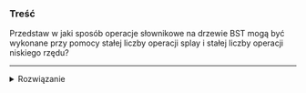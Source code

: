 ### Treść
Przedstaw w jaki sposób operacje słownikowe na drzewie BST mogą być wykonane przy pomocy stałej liczby operacji splay i stałej liczby operacji niskiego rzędu?

------
<details><summary>Rozwiązanie</summary>
    
`find(x)` - wystarczy wykonać operację splay na `x` a potem pobrać jego wartość z korzenia

`insert(x)` - wykonujemy operację `splay(x)`, która znajduje najbliższą wartość aktualnie przetrzymywaną w słowniku dla `x` którą nazwiemy `y`. W tym momencie `y` jest rootem.
Teraz mamy dwa przypadki do rozważenia:
* Jeśli `x > y` to `x.right = y.right` oraz `x.left = y`, gdzie `.right` i `.left` to odpowiednio lewy i prawy syn danego wierzchołka.
    
    **przed wykonaniem tego punktu gdzie `x=7 i y=6`** 
    ![](https://i.imgur.com/5kJK3ZG.png)
    **po**
    ![](https://i.imgur.com/jBb8w4v.png)
* Jeśli `x < y` analogicznie do powyższego punktu

`delete(x)` - TODO
<p>
    
